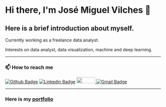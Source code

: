  # Hi there, I'm José Miguel Vilches 👋

## Here is a brief introduction about myself.

Currently working as a freelance data analyst.

Interests on data analyst, data visualization, machine and deep learning.

---

### 📫 How to reach me 
[![Github Badge](https://img.shields.io/badge/-Github-000?style=flat-square&logo=Github&logoColor=white)](https://github.com/jvilchesf)
[![Linkedin Badge](https://img.shields.io/badge/-LinkedIn-blue?style=flat-square&logo=Linkedin&logoColor=white)](https://linkedin.com/in/josé-miguel-vilches-fierro-9905aa68)
<a href="https://www.kaggle.com/josmiguelvilches">
  <img src="https://img.shields.io/badge/Kaggle-20BEFF?style=for-the-badge&logo=Kaggle&logoColor=white" width="60px" height="20px">
</a>
[![Gmail Badge](https://img.shields.io/badge/-Gmail-c14438?style=flat-square&logo=Gmail&logoColor=white)](mailto:josemiguelvilchesfierro@gmail.com)

---

### Here is my [portfolio](https://jvilchesf.github.io/portfolio.github.io/)
